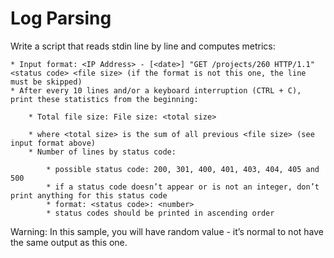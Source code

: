 # Log Parsing

Write a script that reads stdin line by line and computes metrics:

    * Input format: <IP Address> - [<date>] "GET /projects/260 HTTP/1.1" <status code> <file size> (if the format is not this one, the line must be skipped)
    * After every 10 lines and/or a keyboard interruption (CTRL + C), print these statistics from the beginning:

        * Total file size: File size: <total size>

        * where <total size> is the sum of all previous <file size> (see input format above)
        * Number of lines by status code:

            * possible status code: 200, 301, 400, 401, 403, 404, 405 and 500
            * if a status code doesn’t appear or is not an integer, don’t print anything for this status code
            * format: <status code>: <number>
            * status codes should be printed in ascending order

Warning: In this sample, you will have random value - it’s normal to not have the same output as this one.
